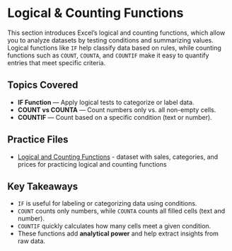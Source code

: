 # Logical & Counting Functions 
This section introduces Excel’s logical and counting functions, which allow you to analyze datasets by testing conditions and summarizing values. Logical functions like `IF` help classify data based on rules, while counting functions such as `COUNT`, `COUNTA`, and `COUNTIF` make it easy to quantify entries that meet specific criteria.

## Topics Covered  
- **IF Function** — Apply logical tests to categorize or label data.  
- **COUNT vs COUNTA** — Count numbers only vs. all non-empty cells.  
- **COUNTIF** — Count based on a specific condition (text or number).  

## Practice Files  
- [Logical and Counting Functions](./Logical_counting_functions.xlsx) - dataset with sales, categories, and prices for practicing logical and counting functions

## Key Takeaways  
- `IF` is useful for labeling or categorizing data using conditions.  
- `COUNT` counts only numbers, while `COUNTA` counts all filled cells (text and number).  
- `COUNTIF` quickly calculates how many cells meet a given condition.  
- These functions add **analytical power** and help extract insights from raw data.  
